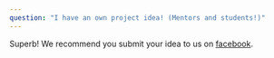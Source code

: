 ```yaml
---
question: "I have an own project idea! (Mentors and students!)"
---
```

Superb! We recommend you submit your idea to us on [facebook](https://fb.com/groups/osdg.iiit.h).
